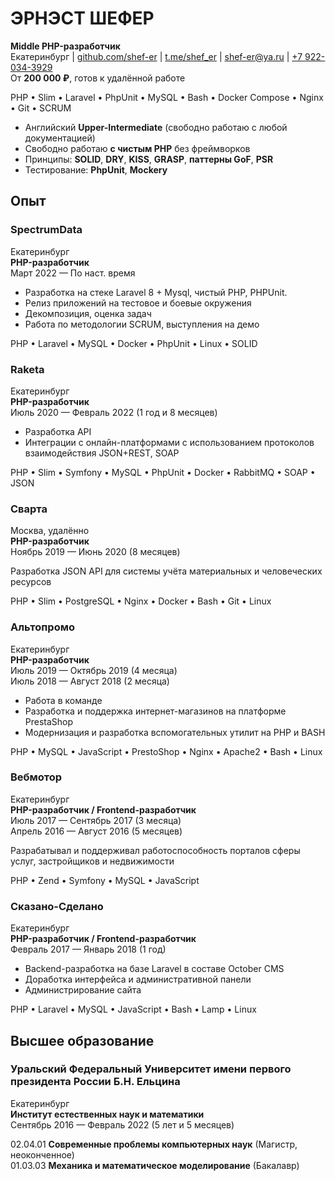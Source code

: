 # ЭРНЭСТ ШЕФЕР

**Middle PHP-разработчик**  
Екатеринбург | [github.com/shef-er](https://github.com/shef-er) | [t.me/shef_er](https://t.me/shef_er) | [shef-er@ya.ru](mailto:shef-er@ya.ru) | [+7 922-034-3929](tel:+79220343929)  
От **200 000 ₽**, готов к удалённой работе

PHP • Slim • Laravel • PhpUnit • MySQL • Bash • Docker Compose • Nginx • Git • SCRUM

* Английский **Upper-Intermediate** (свободно работаю с любой документацией)
* Свободно работаю **с чистым PHP** без фреймворков
* Принципы: **SOLID**, **DRY**, **KISS**, **GRASP**, **паттерны GoF**, **PSR**
* Тестирование: **PhpUnit**, **Mockery**

## Опыт

### SpectrumData

Екатеринбург  
**PHP-разработчик**  
Март 2022 — По наст. время

* Разработка на стеке Laravel 8 + Mysql, чистый PHP, PHPUnit.
* Релиз приложений на тестовое и боевые окружения
* Декомпозиция, оценка задач
* Работа по методологии SCRUM, выступления на демо

PHP • Laravel • MySQL • Docker • PhpUnit • Linux • SOLID

### Raketa

Екатеринбург  
**PHP-разработчик**  
Июль 2020 — Февраль 2022 (1 год и 8 месяцев)

* Разработка API
* Интеграции с онлайн-платформами с использованием протоколов взаимодействия JSON+REST, SOAP

PHP • Slim • Symfony • MySQL • PhpUnit • Docker • RabbitMQ • SOAP • JSON

### Сварта

Москва, удалённо  
**PHP-разработчик**  
Ноябрь 2019 — Июнь 2020 (8 месяцев)

Разработка JSON API для системы учёта материальных и человеческих ресурсов

PHP • Slim • PostgreSQL • Nginx • Docker • Bash • Git • Linux

### Альтопромо

Екатеринбург  
**PHP-разработчик**  
Июль 2019 — Октябрь 2019 (4 месяца)  
Июль 2018 — Август 2018 (2 месяца)

* Работа в команде
* Разработка и поддержка интернет-магазинов на платформе PrestaShop
* Модернизация и разработка вспомогательных утилит на PHP и BASH

PHP • MySQL • JavaScript • PrestoShop • Nginx • Apache2 • Bash • Linux

### Вебмотор

Екатеринбург  
**PHP-разработчик / Frontend-разработчик**  
Июль 2017 — Сентябрь 2017 (3 месяца)  
Апрель 2016 — Август 2016 (5 месяцев)

Разрабатывал и поддерживал работоспособность порталов сферы услуг, застройщиков и недвижимости

PHP • Zend • Symfony • MySQL • JavaScript

### Сказано-Сделано

Екатеринбург  
**PHP-разработчик / Frontend-разработчик**  
Февраль 2017 — Январь 2018 (1 год)

* Backend-разработка на базе Laravel в составе October CMS
* Доработка интерфейса и административной панели
* Администрирование сайта

PHP • Laravel • MySQL • JavaScript • Bash • Lamp • Linux

## Высшее образование

### Уральский Федеральный Университет имени первого президента России Б.Н. Ельцина

Екатеринбург  
**Институт естественных наук и математики**  
Сентябрь 2016 — Февраль 2022 (5 лет и 5 месяцев)

02.04.01 **Современные проблемы компьютерных наук** (Магистр, неоконченное)  
01.03.03 **Механика и математическое моделирование** (Бакалавр)
